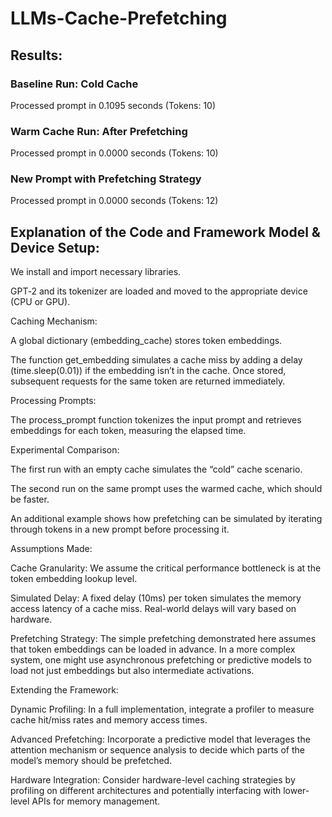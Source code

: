 # LLMs-Cache-Prefetching


## Results:
### Baseline Run: Cold Cache ###
Processed prompt in 0.1095 seconds (Tokens: 10)

### Warm Cache Run: After Prefetching ###
Processed prompt in 0.0000 seconds (Tokens: 10)

### New Prompt with Prefetching Strategy ###
Processed prompt in 0.0000 seconds (Tokens: 12)


## Explanation of the Code and Framework Model & Device Setup:

We install and import necessary libraries.

GPT‑2 and its tokenizer are loaded and moved to the appropriate device (CPU or GPU).

Caching Mechanism:

A global dictionary (embedding_cache) stores token embeddings.

The function get_embedding simulates a cache miss by adding a delay (time.sleep(0.01)) if the embedding isn’t in the cache. Once stored, subsequent requests for the same token are returned immediately.

Processing Prompts:

The process_prompt function tokenizes the input prompt and retrieves embeddings for each token, measuring the elapsed time.

Experimental Comparison:

The first run with an empty cache simulates the “cold” cache scenario.

The second run on the same prompt uses the warmed cache, which should be faster.

An additional example shows how prefetching can be simulated by iterating through tokens in a new prompt before processing it.

Assumptions Made:

Cache Granularity: We assume the critical performance bottleneck is at the token embedding lookup level.

Simulated Delay: A fixed delay (10ms) per token simulates the memory access latency of a cache miss. Real-world delays will vary based on hardware.

Prefetching Strategy: The simple prefetching demonstrated here assumes that token embeddings can be loaded in advance. In a more complex system, one might use asynchronous prefetching or predictive models to load not just embeddings but also intermediate activations.

Extending the Framework:

Dynamic Profiling: In a full implementation, integrate a profiler to measure cache hit/miss rates and memory access times.

Advanced Prefetching: Incorporate a predictive model that leverages the attention mechanism or sequence analysis to decide which parts of the model’s memory should be prefetched.

Hardware Integration: Consider hardware-level caching strategies by profiling on different architectures and potentially interfacing with lower-level APIs for memory management.
